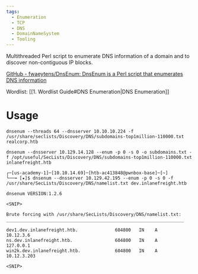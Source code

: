 ```yaml
---
tags:
  - Enumeration
  - TCP
  - DNS
  - DomainNameSystem
  - Tooling
---
```

Multithreaded Perl script to enumerate DNS information of a domain and to discover non-contiguous IP blocks.

[GitHub - fwaeytens/DnsEnum: DnsEnum is a Perl script that enumerates DNS information](https://github.com/fwaeytens/dnsenum)

Wordlist: [[1. Wordlist Guide#DNS Enumeration|DNS Enumeration]]

# Usage

```
dnsenum --threads 64 --dnsserver 10.10.10.224 -f /usr/share/seclists/Discovery/DNS/subdomains-top1million-110000.txt realcorp.htb
```

```shell-session
dnsenum --dnsserver 10.129.14.128 --enum -p 0 -s 0 -o subdomains.txt -f /opt/useful/SecLists/Discovery/DNS/subdomains-top1million-110000.txt inlanefreight.htb
```

```shell-session
┌─[us-academy-1]─[10.10.14.69]─[htb-ac413848@pwnbox-base]─[~]
└──╼ [★]$ dnsenum --dnsserver 10.129.42.195 --enum -p 0 -s 0 -f /usr/share/SecLists/Discovery/DNS/namelist.txt dev.inlanefreight.htb

dnsenum VERSION:1.2.6

<SNIP>

Brute forcing with /usr/share/SecLists/Discovery/DNS/namelist.txt:
___________________________________________________________________

dev1.dev.inlanefreight.htb.              604800   IN    A         10.12.3.6
ns.dev.inlanefreight.htb.                604800   IN    A         127.0.0.1
win2k.dev.inlanefreight.htb.             604800   IN    A        10.12.3.203

<SNIP>
```